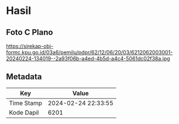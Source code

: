 # Hasil

## Foto C Plano

https://sirekap-obj-formc.kpu.go.id/03a6/pemilu/pdpr/62/12/06/20/03/6212062003001-20240224-134019--2a93f06b-a4ed-4b5d-a4c4-5061dc02f38a.jpg


## Metadata

| Key        | Value               |
| ---------- | ------------------- |
| Time Stamp | 2024-02-24 22:33:55 |
| Kode Dapil | 6201                |



